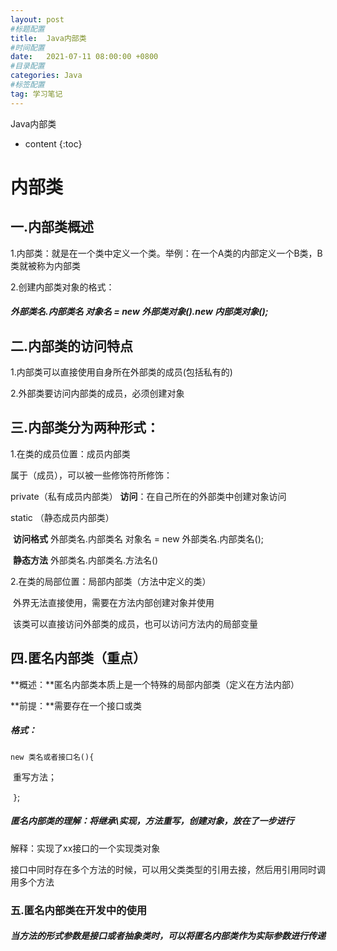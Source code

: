 ```yaml
---
layout: post
#标题配置
title:  Java内部类
#时间配置
date:   2021-07-11 08:00:00 +0800
#目录配置
categories: Java
#标签配置
tag: 学习笔记
---
```

Java内部类

* content
{:toc}





# 内部类

## 一.内部类概述

1.内部类：就是在一个类中定义一个类。举例：在一个A类的内部定义一个B类，B类就被称为内部类

2.创建内部类对象的格式：

##### 外部类名.内部类名 对象名 = new 外部类对象().new 内部类对象();

## 二.内部类的访问特点

1.内部类可以直接使用自身所在外部类的成员(包括私有的)

2.外部类要访问内部类的成员，必须创建对象

## 三.内部类分为两种形式：

1.在类的成员位置：成员内部类

属于（成员），可以被一些修饰符所修饰：

private（私有成员内部类）      **访问**：在自己所在的外部类中创建对象访问

static   （静态成员内部类）

​			**访问格式**  外部类名.内部类名 对象名 = new 外部类名.内部类名();

​			**静态方法**  外部类名.内部类名.方法名()

2.在类的局部位置：局部内部类（方法中定义的类）

​		外界无法直接使用，需要在方法内部创建对象并使用

​		该类可以直接访问外部类的成员，也可以访问方法内的局部变量

## 四.匿名内部类（重点）

**概述：**匿名内部类本质上是一个特殊的局部内部类（定义在方法内部）

**前提：**需要存在一个接口或类

##### 格式：

`new 类名或者接口名(){`

​			重写方法；

​	`}`;

##### 匿名内部类的理解：将继承\实现，方法重写，创建对象，放在了一步进行

解释：实现了xx接口的一个实现类对象

接口中同时存在多个方法的时候，可以用父类类型的引用去接，然后用引用同时调用多个方法

### 五.匿名内部类在开发中的使用

##### 当方法的形式参数是接口或者抽象类时，可以将匿名内部类作为实际参数进行传递

